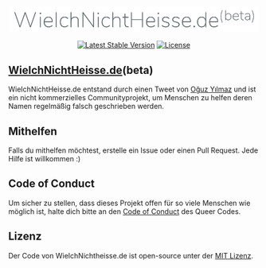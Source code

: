 ![Logo](logo.png)

<p align="center">
<a href="https://packagist.org/packages/laravel/framework"><img src="https://img.shields.io/badge/Laravel-v7.0-informational" alt="Latest Stable Version"></a>
<a href="https://github.com/BitWire/wieichnichtheisse.de/blob/master/LICENSE"><img src="https://img.shields.io/badge/license-MIT-informational" alt="License"></a>
</p>

## [WieIchNichtHeisse.de](https://wieichnichtheisse.de)(beta)

WieIchNichtHeisse.de entstand durch einen Tweet von [Oğuz Yılmaz](https://twitter.com/oguz/status/1244634877452070912) und ist ein nicht kommerzielles Communityprojekt, um Menschen zu helfen deren Namen regelmäßig falsch geschrieben werden. 

## Mithelfen

Falls du mithelfen möchtest, erstelle ein Issue oder einen Pull Request. Jede Hilfe ist willkommen :) 
## Code of Conduct

Um sicher zu stellen, dass dieses Projekt offen für so viele Menschen wie möglich ist, halte dich bitte an den [Code of Conduct](https://queer-code.org/coc.html) des Queer Codes.

## Lizenz

Der Code von WieIchNichtheisse.de ist open-source unter der [MIT Lizenz](https://opensource.org/licenses/MIT).
